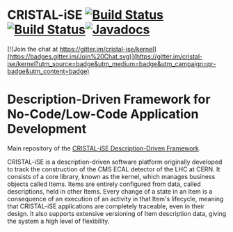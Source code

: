 CRISTAL-iSE [![Build Status](https://img.shields.io/travis/com/cristal-ise/cristal-ise/master?label=master)](https://travis-ci.org/cristal-ise/cristal-ise)[![Build Status](https://img.shields.io/travis/com/cristal-ise/cristal-ise/develop?label=develop)](https://travis-ci.org/cristal-ise/cristal-ise)[![Javadocs](http://javadoc.io/badge/org.cristalise/cristalise.svg)](http://javadoc.io/doc/org.cristalise)
==================

[![Join the chat at https://gitter.im/cristal-ise/kernel](https://badges.gitter.im/Join%20Chat.svg)](https://gitter.im/cristal-ise/kernel?utm_source=badge&utm_medium=badge&utm_campaign=pr-badge&utm_content=badge)

# Description-Driven Framework for No-Code/Low-Code Application Development 
Main repository of the [CRISTAL-iSE Description-Driven Framework](http://cristal-ise.github.io/).

CRISTAL-iSE is a description-driven software platform originally developed to track the construction of the CMS ECAL detector of the LHC at CERN. It consists of a core library, known as the kernel, which manages business objects called Items. Items are entirely configured from data, called descriptions, held in other Items. Every change of a state in an Item is a consequence of an execution of an activity in that Item's lifecycle, meaning that CRISTAL-iSE applications are completely traceable, even in their design. It also supports extensive versioning of Item description data, giving the system a high level of flexibility.
